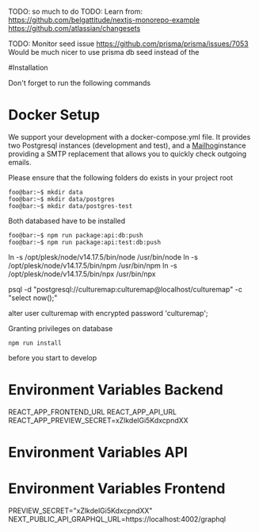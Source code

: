 TODO: so much to do 
TODO: Learn from: https://github.com/belgattitude/nextjs-monorepo-example
                  https://github.com/atlassian/changesets

TODO: Monitor seed issue https://github.com/prisma/prisma/issues/7053 
Would be much nicer to use prisma db seed instead of the 


#Installation

Don't forget to run the following commands 

# Docker Setup
We support your development with a docker-compose.yml file. It provides two Postgresql instances (development and test), and a [Mailhog](https://github.com/mailhog/MailHog)instance providing a SMTP replacement that allows you to quickly check outgoing emails.

Please ensure that the following folders do exists in your project root

```console
foo@bar:~$ mkdir data
foo@bar:~$ mkdir data/postgres
foo@bar:~$ mkdir data/postgres-test
```

Both databased have to be installed 

```console
foo@bar:~$ npm run package:api:db:push
foo@bar:~$ npm run package:api:test:db:push
```




ln -s /opt/plesk/node/v14.17.5/bin/node /usr/bin/node
ln -s /opt/plesk/node/v14.17.5/bin/npm /usr/bin/npm
ln -s /opt/plesk/node/v14.17.5/bin/npx /usr/bin/npx

psql -d "postgresql://culturemap:culturemap@localhost/culturemap" -c "select now();"

alter user culturemap with encrypted password 'culturemap';

Granting privileges on database


```
npm run install
``` 

before you start to develop


# Environment Variables Backend
REACT_APP_FRONTEND_URL
REACT_APP_API_URL
REACT_APP_PREVIEW_SECRET=xZlkdelGi5KdxcpndXX

# Environment Variables API


# Environment Variables Frontend
PREVIEW_SECRET="xZlkdelGi5KdxcpndXX"
NEXT_PUBLIC_API_GRAPHQL_URL=https://localhost:4002/graphql
